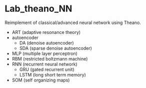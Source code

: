 # Lab_theano_NN

Reimplement of classical/advanced neural network using Theano.

- ART (adaptive resonance theory)
- autoencoder
    - DA (denoise autoencoder)
    - SDA (sparse denoise autoencoder)
- MLP (multiple layer perceptron)
- RBM (restricted boltzmann machine)
- RNN (recurrent neural network)
    - GRU (gated recurrent unit)
    - LSTM (long short term memory)
- SOM (self organizing maps)

